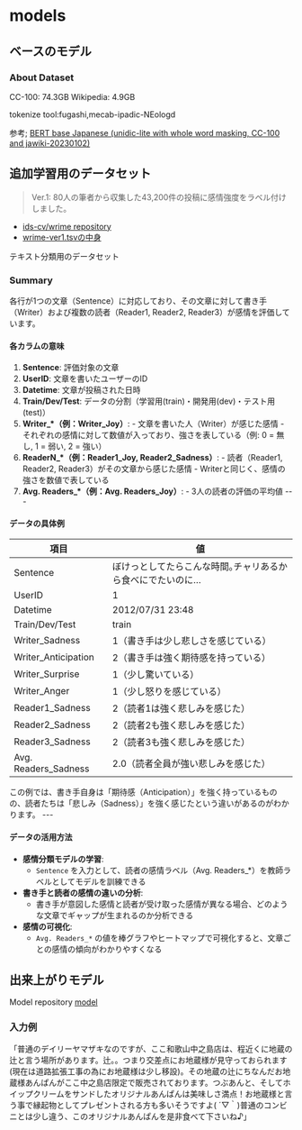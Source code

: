 # models

## ベースのモデル

### About Dataset

CC-100: 74.3GB
Wikipedia: 4.9GB

tokenize tool:fugashi,mecab-ipadic-NEologd

参考;
[BERT base Japanese (unidic-lite with whole word masking, CC-100 and jawiki-20230102)](https://huggingface.co/tohoku-nlp/bert-base-japanese-v3)

## 追加学習用のデータセット

> Ver.1: 80人の筆者から収集した43,200件の投稿に感情強度をラベル付けしました。

- [ids-cv/wrime repository](https://github.com/ids-cv/wrime)
- [wrime-ver1.tsvの中身](https://raw.githubusercontent.com/ids-cv/wrime/refs/heads/master/wrime-ver1.tsv)

テキスト分類用のデータセット

### Summary

各行が1つの文章（Sentence）に対応しており、その文章に対して書き手（Writer）および複数の読者（Reader1, Reader2, Reader3）が感情を評価しています。 

#### **各カラムの意味** 

1. **Sentence**: 評価対象の文章
2. **UserID**: 文章を書いたユーザーのID
3. **Datetime**: 文章が投稿された日時
4. **Train/Dev/Test**: データの分割（学習用(train)・開発用(dev)・テスト用(test)）
5. **Writer_*（例：Writer_Joy）**: - 文章を書いた人（Writer）が感じた感情 - それぞれの感情に対して数値が入っており、強さを表している（例: 0 = 無し, 1 = 弱い, 2 = 強い）
6. **ReaderN_*（例：Reader1_Joy, Reader2_Sadness）**: - 読者（Reader1, Reader2, Reader3）がその文章から感じた感情 - Writerと同じく、感情の強さを数値で表している
7. **Avg. Readers_*（例：Avg. Readers_Joy）**: - 3人の読者の評価の平均値 ---

#### **データの具体例** 

| 項目 | 値 | 
|------|----| 
| Sentence | ぼけっとしてたらこんな時間｡チャリあるから食べにでたいのに… | 
| UserID | 1 | 
| Datetime | 2012/07/31 23:48 | 
| Train/Dev/Test | train | 
| Writer_Sadness | 1（書き手は少し悲しさを感じている） | 
| Writer_Anticipation | 2（書き手は強く期待感を持っている） | 
| Writer_Surprise | 1（少し驚いている） | 
| Writer_Anger | 1（少し怒りを感じている） | 
| Reader1_Sadness | 2（読者1は強く悲しみを感じた） | 
| Reader2_Sadness | 2（読者2も強く悲しみを感じた） | 
| Reader3_Sadness | 2（読者3も強く悲しみを感じた） | 
| Avg. Readers_Sadness | 2.0（読者全員が強い悲しみを感じた） | 

この例では、書き手自身は「期待感（Anticipation）」を強く持っているものの、読者たちは「悲しみ（Sadness）」を強く感じたという違いがあるのがわかります。 --- 

#### **データの活用方法** 
- **感情分類モデルの学習**:
  - `Sentence` を入力として、読者の感情ラベル（Avg. Readers_*）を教師ラベルとしてモデルを訓練できる
- **書き手と読者の感情の違いの分析**:
  - 書き手が意図した感情と読者が受け取った感情が異なる場合、どのような文章でギャップが生まれるのか分析できる
- **感情の可視化**:
  - `Avg. Readers_*` の値を棒グラフやヒートマップで可視化すると、文章ごとの感情の傾向がわかりやすくなる 


## 出来上がりモデル

Model repository
[model](https://huggingface.co/kynea0b/cl-tohoku-bert-base-japanese-v3-wrime-8-emotions)

### 入力例

「普通のデイリーヤマザキなのですが、ここ和歌山中之島店は、程近くに地蔵の辻と言う場所があります。辻。。つまり交差点にお地蔵様が見守っておられます(現在は道路拡張工事の為にお地蔵様は少し移設)。その地蔵の辻にちなんだお地蔵様あんぱんがここ中之島店限定で販売されております。つぶあんと、そしてホイップクリームをサンドしたオリジナルあんぱんは美味しさ満点！お地蔵様と言う事で縁起物としてプレゼントされる方も多いそうですよ( ´▽｀)普通のコンビニとは少し違う、このオリジナルあんぱんを是非食べて下さいね♪」
